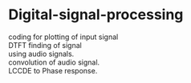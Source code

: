 # Digital-signal-processing
coding for plotting of  input signal<br />
DTFT finding of signal <br />
using audio signals.<br />
convolution of audio signal.<br />
LCCDE to Phase response.
